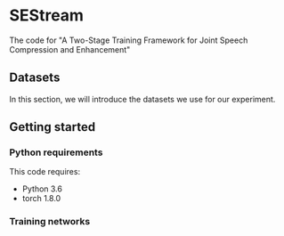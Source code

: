 # SEStream
The code for "A Two-Stage Training Framework for Joint Speech Compression and Enhancement"

## Datasets

In this section, we will introduce the datasets we use for our experiment. 

## Getting started

### Python requirements

This code requires:

- Python 3.6
- torch 1.8.0


### Training networks


